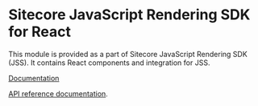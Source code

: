 # Sitecore JavaScript Rendering SDK for React

This module is provided as a part of Sitecore JavaScript Rendering SDK (JSS). It contains React components and integration for JSS.


[Documentation](https://doc.sitecore.com/xp/en/developers/hd/200/sitecore-headless-development/sitecore-javascript-rendering-sdk--jss--for-react.html)

[API reference documentation](/ref-docs/sitecore-jss-react/).
